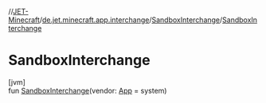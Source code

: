 //[JET-Minecraft](../../../index.md)/[de.jet.minecraft.app.interchange](../index.md)/[SandboxInterchange](index.md)/[SandboxInterchange](-sandbox-interchange.md)

# SandboxInterchange

[jvm]\
fun [SandboxInterchange](-sandbox-interchange.md)(vendor: [App](../../de.jet.minecraft.structure.app/-app/index.md) = system)
